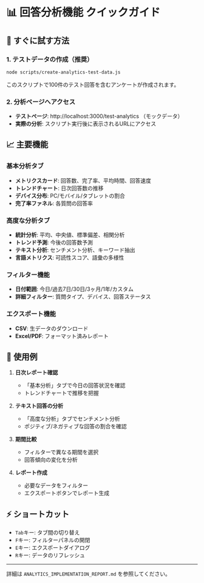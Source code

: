 # 📊 回答分析機能 クイックガイド

## 🚀 すぐに試す方法

### 1. テストデータの作成（推奨）
```bash
node scripts/create-analytics-test-data.js
```
このスクリプトで100件のテスト回答を含むアンケートが作成されます。

### 2. 分析ページへアクセス
- **テストページ**: http://localhost:3000/test-analytics （モックデータ）
- **実際の分析**: スクリプト実行後に表示されるURLにアクセス

## 📈 主要機能

### 基本分析タブ
- **メトリクスカード**: 回答数、完了率、平均時間、回答速度
- **トレンドチャート**: 日次回答数の推移
- **デバイス分布**: PC/モバイル/タブレットの割合
- **完了率ファネル**: 各質問の回答率

### 高度な分析タブ
- **統計分析**: 平均、中央値、標準偏差、相関分析
- **トレンド予測**: 今後の回答数予測
- **テキスト分析**: センチメント分析、キーワード抽出
- **言語メトリクス**: 可読性スコア、語彙の多様性

### フィルター機能
- **日付範囲**: 今日/過去7日/30日/3ヶ月/1年/カスタム
- **詳細フィルター**: 質問タイプ、デバイス、回答ステータス

### エクスポート機能
- **CSV**: 生データのダウンロード
- **Excel/PDF**: フォーマット済みレポート

## 🎯 使用例

1. **日次レポート確認**
   - 「基本分析」タブで今日の回答状況を確認
   - トレンドチャートで推移を把握

2. **テキスト回答の分析**
   - 「高度な分析」タブでセンチメント分析
   - ポジティブ/ネガティブな回答の割合を確認

3. **期間比較**
   - フィルターで異なる期間を選択
   - 回答傾向の変化を分析

4. **レポート作成**
   - 必要なデータをフィルター
   - エクスポートボタンでレポート生成

## ⚡ ショートカット

- `Tab`キー: タブ間の切り替え
- `F`キー: フィルターパネルの開閉
- `E`キー: エクスポートダイアログ
- `R`キー: データのリフレッシュ

---

詳細は `ANALYTICS_IMPLEMENTATION_REPORT.md` を参照してください。